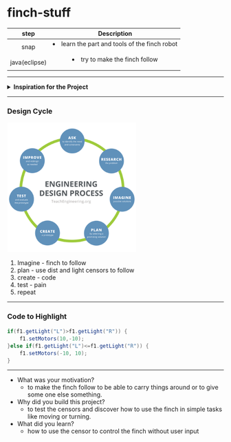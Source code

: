 # finch-stuff

| step | Description |
| :-----------: | :-----------: |
| snap | </ul><li>learn the part and tools of the finch robot</li><ul> |
| java(eclipse) | </ul><li> try to make the finch follow</li><ul> |

---

<details>
<summary><strong>Inspiration for the Project</strong></summary>

i wanted the finch to follow me when i move.
</details>

---

### Design Cycle
<img src="design_cycle.png" alt="design cycle" width="300" height="300">

1. Imagine - finch to follow
2. plan - use dist and light censors to follow
3. create - code
4. test - pain
5. repeat

---

### Code to Highlight
```java
if(f1.getLight("L")>f1.getLight("R")) {
	f1.setMotors(10,-10);
}else if(f1.getLight("L")<=f1.getLight("R")) {
	f1.setMotors(-10, 10);
}

```

---
- What was your motivation?
  - to make the finch follow to be able to carry things around or to give some one else something.
- Why did you build this project?
  - to test the censors and discover how to use the finch in simple tasks like moving or turning.
- What did you learn?
  - how to use the censor to control the finch without user input

